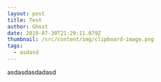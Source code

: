 ```yaml
---
layout: post
title: Test
author: Ghost
date: 2019-07-30T21:29:11.079Z
thumbnail: /src/content/img/clipboard-image.png
tags:
  - asdasd
---
```

asdasdasdadasd
